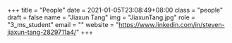 +++
title = "People"
date = 2021-01-05T23:08:49+08:00
class = "people"
draft = false
name = "Jiaxun Tang"
img = "JiaxunTang.jpg"
role = "3_ms_student"
email = ""
website = "https://www.linkedin.com/in/steven-jiaxun-tang-2829711a4/"
+++